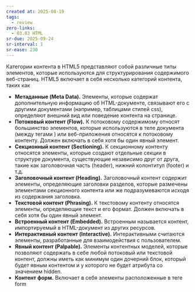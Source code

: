 ```yaml
---
created at: 2025-08-19
tags:
  - review
zero-links:
  - 03.03 HTML
sr-due: 2025-09-24
sr-interval: 1
sr-ease: 230
---
```

Категории контента в HTML5 представляют собой различные типы элементов, которые используются для структурирования содержимого веб-страниц. HTML5 включает в себя несколько категорий контента, таких как

- **Метаданные (Meta Data).** Элементы, которые содержат дополнительную информацию об HTML-документе, связывают его с другими документами (например, таблицами стилей css), определяют внешний вид или поведение контента на странице.
- **Потоковый контент (Flow).** К потоковому содержимому относят большинство элементов, которые используются в теле документа (между тегами <body></body>) или веб-приложения относятся к потоковому контенту. Должен включать в себя хотя бы один явный элемент.
- **Секционный контент (Sectioning).** К секционному контенту относятся элементы, которые создают отдельные секции в структуре документа, существующие независимо друг от друга, такие как заголовочная часть (header), нижний колонтитул (footer) и т.д.
- **Заголовочный контент (Heading).** Заголовочный контент содержит элементы, определяющие заголовки разделов, которые размечены элементами секционного контента или же подразумеваются исходя из содержания заголовка.
- **Текстовой контент (Phrasing).** К текстовому контенту относятся элементы, определяющие текст и его формат. Должен включать в себя хотя бы один явный элемент.
- **Встроенный контент (Embedded).** Встроенным называется контент, импортируемый в HTML-документ из других ресурсов.
- **Интерактивный контент (Interactive).** Интерактивными считаются элементы, разработанные для взаимодействия с пользователем.
- **Явный контент (Palpable).** Элементы контентных моделей, которые позволяют содержать в себе любой потоковый или текстовой контент, должны иметь как минимум один дочерний блок, который будет явным контентом и у которого не будет атрибута со значением hidden.
- **Контент форм.** Включает в себя элементы расположенные в теге form